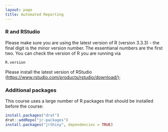 ```yaml
---
layout: page
title: Automated Reporting
---
```


### R and RStudio

Please make sure you are using the latest version of R (version 3.3.3) - the final digit is the minor version number. The essentianal numbers are the first two. You can check the version of R you are running via

``` r
R.version
```
Please install the latest version of RStudio (<https://www.rstudio.com/products/rstudio/download/>);

### Additional packages

This course uses a large number of R packages that should be installed before the course:

``` r
install.packages("drat")
drat::addRepo("jr-packages")
install.packages("jrShiny", dependencies = TRUE)
```
